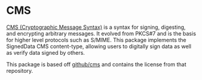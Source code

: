 # CMS

[CMS (Cryptographic Message Syntax)](https://tools.ietf.org/html/rfc5652) is a
syntax for signing, digesting, and encrypting arbitrary messages. It evolved
from PKCS#7 and is the basis for higher level protocols such as S/MIME. This
package implements the SignedData CMS content-type, allowing users to digitally
sign data as well as verify data signed by others.

This package is based off [github/cms](https://github.com/github/cms) and
contains the license from that repository.
